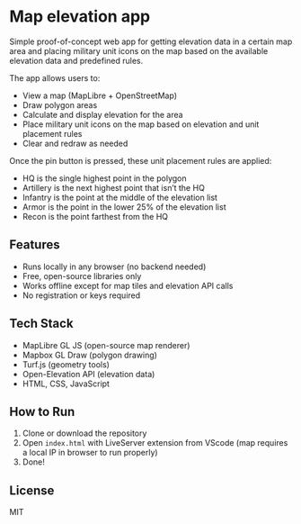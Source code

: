 # Map elevation app

Simple proof-of-concept web app for getting elevation data in a certain map area and placing military unit icons on the map based on the available elevation data and predefined rules.

The app allows users to:

- View a map (MapLibre + OpenStreetMap)
- Draw polygon areas
- Calculate and display elevation for the area
- Place military unit icons on the map based on elevation and unit placement rules
- Clear and redraw as needed

Once the pin button is pressed, these unit placement rules are applied:

- HQ is the single highest point in the polygon
- Artillery is the next highest point that isn’t the HQ
- Infantry is the point at the middle of the elevation list
- Armor is the point in the lower 25% of the elevation list
- Recon is the point farthest from the HQ

## Features

- Runs locally in any browser (no backend needed)
- Free, open-source libraries only
- Works offline except for map tiles and elevation API calls
- No registration or keys required

## Tech Stack

- MapLibre GL JS (open-source map renderer)
- Mapbox GL Draw (polygon drawing)
- Turf.js (geometry tools)
- Open-Elevation API (elevation data)
- HTML, CSS, JavaScript

## How to Run

1. Clone or download the repository
2. Open `index.html` with LiveServer extension from VScode (map requires a local IP in browser to run properly)
3. Done!

## License

MIT
